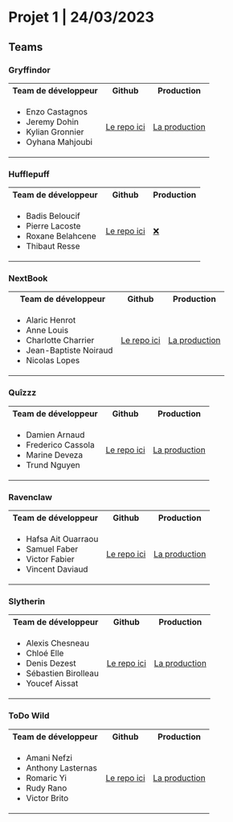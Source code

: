 # Projet 1 | 24/03/2023

## Teams

### Gryffindor

<table>
    <tr>
        <th>Team de développeur</th>
        <th>Github</th>
        <th>Production</th>
    </tr>
    <tr>
        <td>
            <ul>
                <li>Enzo Castagnos</li>
                <li>Jeremy Dohin</li>
                <li>Kylian Gronnier</li>
                <li>Oyhana Mahjoubi</li>
            </ul>
        </td>
        <td>
            <a href="https://github.com/Arkantik/WildBook">Le repo ici</a>
        </td>
        <td>
            <a href="https://arkantik.github.io/WildBook">La production</a>
        </td>
    </tr>
</table>

### Hufflepuff

<table>
    <tr>
        <th>Team de développeur</th>
        <th>Github</th>
        <th>Production</th>
    </tr>
    <tr>
        <td>
            <ul>
                <li>Badis Beloucif</li>
                <li>Pierre Lacoste</li>
                <li>Roxane Belahcene</li>
                <li>Thibaut Resse</li>
            </ul>
        </td>
        <td>
            <a href="https://github.com/neolink78/Projet1">Le repo ici</a>
        </td>
        <td>
            <a href="!#">❌</a>
        </td>
    </tr>
</table>

### NextBook

<table>
    <tr>
        <th>Team de développeur</th>
        <th>Github</th>
        <th>Production</th>
    </tr>
    <tr>
        <td>
            <ul>
                <li>Alaric Henrot</li>
                <li>Anne Louis</li>
                <li>Charlotte Charrier</li>
                <li>Jean-Baptiste Noiraud</li>
                <li>Nicolas Lopes</li>
            </ul>
        </td>
        <td>
            <a href="https://github.com/WildCodeSchool/2023-02-JS-RemoteFR-DeVMX-P1-G3">Le repo ici</a>
        </td>
        <td>
            <a href="https://wildcodeschool.github.io/2023-02-JS-RemoteFR-DeVMX-P1-G3">La production</a>
        </td>
    </tr>
</table>

### Quîzzz

<table>
    <tr>
        <th>Team de développeur</th>
        <th>Github</th>
        <th>Production</th>
    </tr>
    <tr>
        <td>
            <ul>
                <li>Damien Arnaud</li>
                <li>Frederico Cassola</li>
                <li>Marine Deveza</li>
                <li>Trund Nguyen</li>
            </ul>
        </td>
        <td>
            <a href="https://github.com/WildCodeSchool/2023-02-JS-RemoteFR-DeVMX-P1-G1">Le repo ici</a>
        </td>
        <td>
            <a href="https://wildcodeschool.github.io/2023-02-JS-RemoteFR-DeVMX-P1-G1">La production</a>
        </td>
    </tr>
</table>


### Ravenclaw

<table>
    <tr>
        <th>Team de développeur</th>
        <th>Github</th>
        <th>Production</th>
    </tr>
    <tr>
        <td>
            <ul>
                <li>Hafsa Ait Ouarraou</li>
                <li>Samuel Faber</li>
                <li>Victor Fabier</li>
                <li>Vincent Daviaud</li>
            </ul>
        </td>
        <td>
            <a href="https://github.com/Vinchd/Projet1_Ravenclaw">Le repo ici</a>
        </td>
        <td>
            <a href="https://vinchd.github.io/Projet1_Ravenclaw/">La production</a>
        </td>
    </tr>
</table>

### Slytherin

<table>
    <tr>
        <th>Team de développeur</th>
        <th>Github</th>
        <th>Production</th>
    </tr>
    <tr>
        <td>
            <ul>
                <li>Alexis Chesneau</li>
                <li>Chloé Elle</li>
                <li>Denis Dezest</li>
                <li>Sébastien Birolleau</li>
                <li>Youcef Aissat</li>
            </ul>
        </td>
        <td>
            <a href="https://github.com/SbirLobo/projetPortfolio">Le repo ici</a>
        </td>
        <td>
            <a href="https://ddz6ii.github.io/project-portfolio">La production</a>
        </td>
    </tr>
</table>

### ToDo Wild

<table>
    <tr>
        <th>Team de développeur</th>
        <th>Github</th>
        <th>Production</th>
    </tr>
    <tr>
        <td>
            <ul>
                <li>Amani Nefzi</li>
                <li>Anthony Lasternas</li>
                <li>Romaric Yi</li>
                <li>Rudy Rano</li>
                <li>Victor Brito</li>
            </ul>
        </td>
        <td>
            <a href="https://github.com/WildCodeSchool/2023-02-JS-RemoteFR-DeVMX-P1-G2">Le repo ici</a>
        </td>
        <td>
            <a href="https://wildcodeschool.github.io/2023-02-JS-RemoteFR-DeVMX-P1-G2">La production</a>
        </td>
    </tr>
</table>